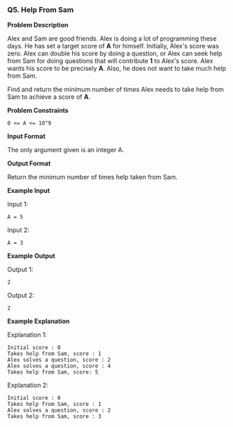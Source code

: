 ### Q5. Help From Sam

**Problem Description**

Alex and Sam are good friends. Alex is doing a lot of programming these days. He has set a target score of **A** for himself. 
Initially, Alex's score was zero. Alex can double his score by doing a question, or Alex can seek help from Sam for doing questions that will contribute **1** to Alex's score. Alex wants his score to be precisely **A**. Also, he does not want to take much help from Sam.

Find and return the minimum number of times Alex needs to take help from Sam to achieve a score of **A**.

**Problem Constraints**

```
0 <= A <= 10^9
```

**Input Format**

The only argument given is an integer A.

**Output Format**

Return the minimum number of times help taken from Sam.

**Example Input**

Input 1:
```
A = 5
```

Input 2:
```
A = 3
```

**Example Output**

Output 1:
```
2
```

Output 2:
```
2
```

**Example Explanation**

Explanation 1:
```
Initial score : 0
Takes help from Sam, score : 1
Alex solves a question, score : 2
Alex solves a question, score : 4
Takes help from Sam, score: 5
```

Explanation 2:
```
Initial score : 0
Takes help from Sam, score : 1
Alex solves a question, score : 2
Takes help from Sam, score : 3
```